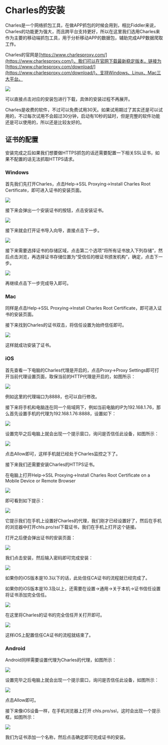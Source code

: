 # Charles的安装

Charles是一个网络抓包工具，在做APP抓包的时候会用到，相比Fiddler来说，Charles的功能更为强大，而且跨平台支持更好，所以在这里我们选用Charles来作为主要的移动端抓包工具，用于分析移动APP的数据包，辅助完成APP数据爬取工作。

Charles的官网是[https://www.charlesproxy.com/](https://www.charlesproxy.com/)，我们可以在官网下载最新稳定版本，链接为[https://www.charlesproxy.com/download/](https://www.charlesproxy.com/download/)，支持Windows、Linux、Mac三大平台。


![](./assets/2017-07-25-18-37-17.jpg)

可以直接点击对应的安装包进行下载，具体的安装过程不再展开。

Charles是收费的软件，不过可以免费试用30天。如果试用期过了其实还是可以试用的，不过每次试用不会超过30分钟，启动有10秒的延时，但是完整的软件功能还是可以使用的，所以还是比较友好的。

## 证书的配置

安装完成之后如果我们想要做HTTPS抓包的话还需要配置一下相关SSL证书，如果不配置的话无法抓取HTTPS请求。

### Windows

首先我们先打开Charles，点击Help->SSL Proxying->Install Charles Root Certificate，即可进入证书的安装页面。


![](./assets/2017-07-25-19-01-13.jpg)


接下来会弹出一个安装证书的按钮，点击安装证书。


![](./assets/2017-07-25-19-02-08.jpg)

接下来就会打开证书导入向导，直接点击下一步。

![](./assets/2017-07-25-19-03-11.jpg)

接下来需要选择证书的存储区域，点击第二个选项“将所有证书放入下列存储”，然后点击浏览，再选择证书存储位置为“受信任的根证书颁发机构”，确定，点击下一步。


![](./assets/2017-07-20-16-35-22.jpg)

再继续点击下一步完成导入即可。

### Mac

同样是点击Help->SSL Proxying->Install Charles Root Certificate，即可进入证书的安装页面。

接下来找到Charles的证书双击，将信任设置为始终信任即可。


![](./assets/2017-07-25-19-09-08.jpg)

这样就成功安装了证书。

### iOS

首先查看一下电脑的Charles代理是开启的，点击Proxy->Proxy Settings即可打开当前代理设置页面，取保当前的HTTP代理是开启的，如图所示：


![](./assets/2017-08-13-22-10-52.png)

例如这里的代理端口为8888，也可以自行修改。

接下来将手机和电脑连在同一个局域网下，例如当前电脑的IP为192.168.1.76，那么首先设置手机的代理为192.168.1.76:8888，设置如下：


![](./assets/2017-08-13-22-20-57.jpg)


设置完毕之后电脑上就会出现一个提示窗口，询问是否信任此设备，如图所示：

![](./assets/2017-08-13-22-13-50.png)

点击Allow即可，这样手机就已经处于Charles监控之下了。

接下来我们还需要安装Charles的HTTPS证书。

在电脑上打开Help->SSL Proxying->Install Charles Root Certificate on a Mobile Device or Remote Browser

![](./assets/2017-08-13-22-17-05.jpg)

即可看到如下提示：

![](./assets/2017-08-13-22-17-42.png)

它提示我们在手机上设置好Charles的代理，我们刚才已经设置好了，然后在手机的浏览器中打开chls.pro/ssl下载证书，我们在手机上打开这个链接。

打开之后便会弹出证书的安装页面：

![](./assets/2017-08-13-22-21-37.jpg)

我们点击安装，然后输入密码即可完成安装：

![](./assets/2017-08-13-22-22-08.jpg)

如果你的iOS版本是10.3以下的话，此处信任CA证书的流程就已经完成了。

如果你的iOS版本是10.3及以上，还需要在设置->通用->关于本机->证书信任设置将证书添加完全信任。

![](./assets/2017-07-20-20-15-08.jpg)

在这里将Charles的证书的完全信任开关打开即可。

![](./assets/2017-08-13-22-23-47.jpg)

这样iOS上配置信任CA证书的流程就结束了。

### Android

Android同样需要设置代理为Charles的代理，如图所示：

![](./assets/2017-08-13-22-33-28.jpg)

设置完毕之后电脑上就会出现一个提示窗口，询问是否信任此设备，如图所示：

![](./assets/2017-08-13-22-13-50.png)

点击Allow即可。

接下来像iOS设备一样，在手机浏览器上打开 chls.pro/ssl，这时会出现一个提示框，如图所示：

![](./assets/2017-08-13-22-35-43.jpg)

我们为证书添加一个名称，然后点击确定即可完成证书的安装。

